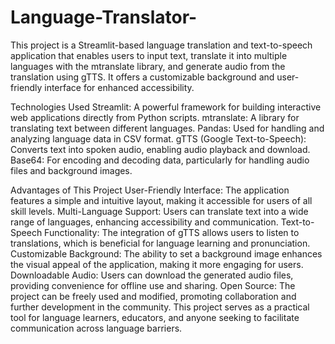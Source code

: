 # Language-Translator-
This project is a Streamlit-based language translation and text-to-speech application that enables users to input text, translate it into multiple languages with the mtranslate library, and generate audio from the translation using gTTS. It offers a customizable background and user-friendly interface for enhanced accessibility.

Technologies Used
Streamlit: A powerful framework for building interactive web applications directly from Python scripts.
mtranslate: A library for translating text between different languages.
Pandas: Used for handling and analyzing language data in CSV format.
gTTS (Google Text-to-Speech): Converts text into spoken audio, enabling audio playback and download.
Base64: For encoding and decoding data, particularly for handling audio files and background images.

Advantages of This Project
User-Friendly Interface: The application features a simple and intuitive layout, making it accessible for users of all skill levels.
Multi-Language Support: Users can translate text into a wide range of languages, enhancing accessibility and communication.
Text-to-Speech Functionality: The integration of gTTS allows users to listen to translations, which is beneficial for language learning and pronunciation.
Customizable Background: The ability to set a background image enhances the visual appeal of the application, making it more engaging for users.
Downloadable Audio: Users can download the generated audio files, providing convenience for offline use and sharing.
Open Source: The project can be freely used and modified, promoting collaboration and further development in the community.
This project serves as a practical tool for language learners, educators, and anyone seeking to facilitate communication across language barriers.
